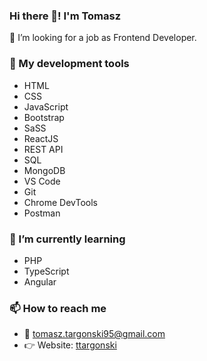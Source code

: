 ### Hi there 👋! I'm Tomasz

👀 I’m looking for a job as Frontend Developer.

### 🔨 My development tools
* HTML
* CSS
* JavaScript
* Bootstrap
* SaSS
* ReactJS
* REST API
* SQL
* MongoDB
* VS Code
* Git
* Chrome DevTools
* Postman


### 🌱 I’m currently learning
* PHP
* TypeScript
* Angular


### 📫 How to reach me 
* 📧 tomasz.targonski95@gmail.com
* 👉 Website: [ttargonski](https://ttargonski.netlify.app/)

